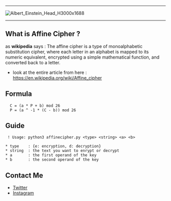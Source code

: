 ------------------
![Albert_Einstein_Head_H3000x1688](https://user-images.githubusercontent.com/49293816/188544854-5ad5a6a8-38df-4cc7-9840-f012a24bc445.jpg)

------------------
## What is Affine Cipher ?

as **wikipedia** says : The affine cipher is a type of monoalphabetic substitution cipher, where each letter in an alphabet is mapped to its numeric equivalent, encrypted using a simple mathematical function, and converted back to a letter.
* look at the entire article from here : https://en.wikipedia.org/wiki/Affine_cipher
## Formula

```
  C = (a * P + b) mod 26
  P = (a ^ -1 * (C - b)) mod 26
```
## Guide
```
 ! Usage: python3 affinecipher.py <type> <string> <a> <b>
  
* type    : {e: encryption, d: decryption}
* string  : the text you want to enrypt or decrypt
* a       : the first operand of the key
* b       : the second operand of the key
```
  
## Contact Me

* [Twitter][_1]
* [Instagram][_2]

[_1]: https://twitter.com/amait0u
[_2]: https://www.instagram.com/amait0u
